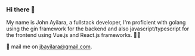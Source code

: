 ### Hi there 👋

My name is John Ayilara, a fullstack developer, I'm proficient with golang using the gin framework for the backend and also javascript/typescript for the frontend using Vue.js and React.js frameworks. 👨‍💻

📩 mail me on jbayilara@gmail.com.
